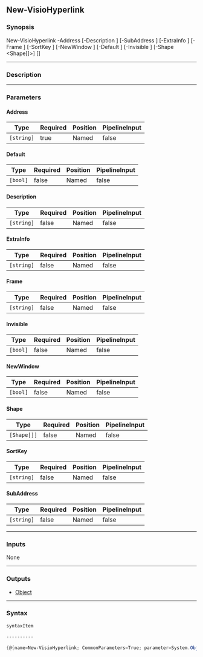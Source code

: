 New-VisioHyperlink
------------------

### Synopsis

New-VisioHyperlink -Address <string> [-Description <string>] [-SubAddress <string>] [-ExtraInfo <string>] [-Frame <string>] [-SortKey <string>] [-NewWindow <bool>] [-Default <bool>] [-Invisible <bool>] [-Shape <Shape[]>] [<CommonParameters>]

---

### Description

---

### Parameters
#### **Address**

|Type      |Required|Position|PipelineInput|
|----------|--------|--------|-------------|
|`[string]`|true    |Named   |false        |

#### **Default**

|Type    |Required|Position|PipelineInput|
|--------|--------|--------|-------------|
|`[bool]`|false   |Named   |false        |

#### **Description**

|Type      |Required|Position|PipelineInput|
|----------|--------|--------|-------------|
|`[string]`|false   |Named   |false        |

#### **ExtraInfo**

|Type      |Required|Position|PipelineInput|
|----------|--------|--------|-------------|
|`[string]`|false   |Named   |false        |

#### **Frame**

|Type      |Required|Position|PipelineInput|
|----------|--------|--------|-------------|
|`[string]`|false   |Named   |false        |

#### **Invisible**

|Type    |Required|Position|PipelineInput|
|--------|--------|--------|-------------|
|`[bool]`|false   |Named   |false        |

#### **NewWindow**

|Type    |Required|Position|PipelineInput|
|--------|--------|--------|-------------|
|`[bool]`|false   |Named   |false        |

#### **Shape**

|Type       |Required|Position|PipelineInput|
|-----------|--------|--------|-------------|
|`[Shape[]]`|false   |Named   |false        |

#### **SortKey**

|Type      |Required|Position|PipelineInput|
|----------|--------|--------|-------------|
|`[string]`|false   |Named   |false        |

#### **SubAddress**

|Type      |Required|Position|PipelineInput|
|----------|--------|--------|-------------|
|`[string]`|false   |Named   |false        |

---

### Inputs
None

---

### Outputs
* [Object](https://learn.microsoft.com/en-us/dotnet/api/System.Object)

---

### Syntax
```PowerShell
syntaxItem
```
```PowerShell
----------
```
```PowerShell
{@{name=New-VisioHyperlink; CommonParameters=True; parameter=System.Object[]}}
```
